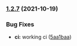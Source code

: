 ### [1.2.7](https://github.com/GrayDigital/gd-ui/compare/v1.2.6...v1.2.7) (2021-10-19)


### Bug Fixes

* **ci:** working ci ([5aa1baa](https://github.com/GrayDigital/gd-ui/commit/5aa1baad9cf3274a89b3b26ed13faffb283d444f))
